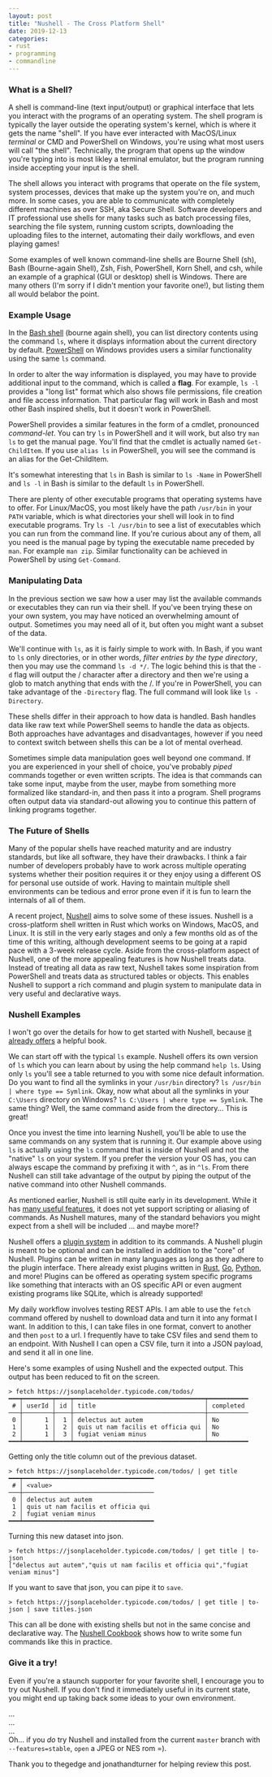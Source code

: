 ```yaml
---
layout: post
title: "Nushell - The Cross Platform Shell"
date: 2019-12-13
categories:
- rust
- programming
- commandline
---
```

### What is a Shell?

A shell is command-line (text input/output) or graphical interface that lets you interact with the programs of an operating system.
The shell program is typically the layer outside the operating system's kernel, which is where it gets the name "shell".
If you have ever interacted with MacOS/Linux *terminal* or CMD and PowerShell on Windows, you're using what most users will call "the shell".
Technically, the program that opens up the window you're typing into is most likley a terminal emulator,
but the program running inside accepting your input is the shell.

The shell allows you interact with programs that operate on the file system, 
system processes, devices that make up the system you're on, and much more.
In some cases, you are able to communicate with completely different machines as over SSH, aka Secure Shell.
Software developers and IT professional use shells for many tasks such as batch processing files, searching the file system, running custom scripts, downloading the uploading files to the internet, automating their daily workflows, and even playing games!

Some examples of well known command-line shells are Bourne Shell (sh), Bash (Bourne-again Shell), Zsh, Fish, PowerShell, Korn Shell, and csh,
while an example of a graphical (GUI or desktop) shell is Windows.
There are many others (I'm sorry if I didn't mention your favorite one!), but listing them all would belabor the point.

### Example Usage

In the [Bash shell](https://en.wikipedia.org/wiki/Bash_%28Unix_shell%29) (bourne again shell), 
you can list directory contents using the command `ls`,
where it displays information about the current directory by default.
[PowerShell](https://docs.microsoft.com/en-us/PowerShell/) on Windows provides users a similar functionality using the same `ls` command.

In order to alter the way information is displayed,
you may have to provide additional input to the command,
which is called a **flag**.
For example, `ls -l` provides a "long list" format which also shows file permissions, file creation and file access information.
That particular flag will work in Bash and most other Bash inspired shells, but it doesn't work in PowerShell.

PowerShell provides a similar features in the form of a cmdlet, pronounced _command-let_.
You can try `ls` in PowerShell and it will work, but also try `man ls` to get the manual page.
You'll find that the cmdlet is actually named `Get-ChildItem`.
If you use `alias ls` in PowerShell,
you will see the command is an alias for the Get-ChildItem.

It's somewhat interesting that `ls` in Bash is similar to `ls -Name` in PowerShell
and `ls -l` in Bash is similar to the default `ls` in PowerShell.

There are plenty of other executable programs that operating systems have to offer.
For Linux/MacOS,
you most likely have the path `/usr/bin` in your `PATH` variable,
which is what directories your shell will look in to find executable programs.
Try `ls -l /usr/bin` to see a list of executables which you can run from the command line.
If you're curious about any of them,
all you need is the manual page by typing the executable name preceded by `man`.
For example `man zip`.
Similar functionality can be achieved in PowerShell by using `Get-Command`.

### Manipulating Data

In the previous section we saw how a user may list the available commands or executables they can run via their shell.
If you've been trying these on your own system,
you may have noticed an overwhelming amount of output.
Sometimes you may need all of it,
but often you might want a subset of the data.

We'll continue with `ls`,
as it is fairly simple to work with.
In Bash, if you want to `ls` only directories,
or in other words, _filter entries by the type directory_,
then you may use the command `ls -d */`.
The logic behind this is that the `-d` flag will output the / character after a directory and then we're using a glob to match anything that ends with the /.
If you're in PowerShell, you can take advantage of the `-Directory` flag.
The full command will look like `ls -Directory`.

These shells differ in their approach to how data is handled.
Bash handles data like raw text while PowerShell seems to handle the data as objects.
Both approaches have advantages and disadvantages,
however if you need to context switch between shells this can be a lot of mental overhead.

Sometimes simple data manipulation goes well beyond one command.
If you are experienced in your shell of choice,
you've probably _piped_ commands together or even written scripts.
The idea is that commands can take some input, maybe from the user, maybe from something more formalized like standard-in,
and then pass it into a program.
Shell programs often output data via standard-out allowing you to continue this pattern of linking programs together.


### The Future of Shells
Many of the popular shells have reached maturity and are industry standards, but like all software, they have their drawbacks.
I think a fair number of developers probably have to work across multiple operating systems whether their position requires it or they enjoy using a different OS for personal use outside of work.
Having to maintain multiple shell environments can be tedious and error prone even if it is fun to learn the internals of all of them.

A recent project, [Nushell](https://www.nushell.sh/) aims to solve some of these issues.
Nushell is a cross-platform shell written in Rust which works on Windows, MacOS, and Linux.
It is still in the very early stages and only a few months old as of the time of this writing,
although development seems to be going at a rapid pace with a 3-week release cycle.
Aside from the cross-platform aspect of Nushell,
one of the more appealing features is how Nushell treats data.
Instead of treating all data as raw text,
Nushell takes some inspiration from PowerShell and treats data as structured tables or objects.
This enables Nushell to support a rich command and plugin system to manipulate data in very useful and declarative ways.

### Nushell Examples
I won't go over the details for how to get started with Nushell, 
because [it already offers](https://book.nushell.sh/) a helpful book.

We can start off with the typical `ls` example.
Nushell offers its own version of `ls` which you can learn about by using the help command `help ls`.
Using only `ls` you'll see a table returned to you with some nice default information.
Do you want to find all the symlinks in your `/usr/bin` directory?
`ls /usr/bin | where type == Symlink`.
Okay, now what about all the symlinks in your `C:\Users` directory on Windows?
`ls C:\Users | where type == Symlink`.
The same thing? Well, the same command aside from the directory... This is great!

Once you invest the time into learning Nushell,
you'll be able to use the same commands on any system that is running it.
Our example above using `ls` is actually using the `ls` command that is inside of Nushell and not the "native" `ls` on your system.
If you prefer the version your OS has, you can always escape the command by prefixing it with `^`, as in `^ls`.
From there Nushell can still take advantage of the output by piping the output of the native command into other Nushell commands.

As mentioned earlier, Nushell is still quite early in its development.
While it has [many useful features](https://www.nushell.sh/documentation.html), it does not yet support scripting or aliasing of commands.
As Nushell matures, many of the standard behaviors you might expect from a shell will be included ... and maybe more!?

Nushell offers a [plugin system](https://book.nushell.sh/en/plugins) in addition to its commands.
A Nushell plugin is meant to be optional and can be installed in addition to the "core" of Nushell.
Plugins can be written in many languages as long as they adhere to the plugin interface.
There already exist plugins written in [Rust](https://github.com/nushell/contributor-book/blob/master/en/plugins.md#creating-a-plugin-in-rust), [Go](https://vsoch.github.io/2019/nushell-plugin-golang/), [Python](https://github.com/nushell/contributor-book/blob/master/en/plugins.md#creating-a-plugin-in-python), and more!
Plugins can be offered as operating system specific programs like something that interacts with an OS specific API or even augment existing programs like SQLite, which is already supported!

My daily workflow involves testing REST APIs.
I am able to use the `fetch` command offered by nushell to download data and turn it into any format I want.
In addition to this, I can take files in one format, convert to another and then `post` to a url.
I frequently have to take CSV files and send them to an endpoint.
With Nushell I can open a CSV file,
turn it into a JSON payload,
and send it all in one line.

Here's some examples of using Nushell and the expected output.
This output has been reduced to fit on the screen.

```
> fetch https://jsonplaceholder.typicode.com/todos/
━━━┯━━━━━━━━┯━━━━┯━━━━━━━━━━━━━━━━━━━━━━━━━━━━━━━━━━━━┯━━━━━━━━━━━
 # │ userId │ id │ title                              │ completed
───┼────────┼────┼────────────────────────────────────┼───────────
 0 │      1 │  1 │ delectus aut autem                 │ No
 1 │      1 │  2 │ quis ut nam facilis et officia qui │ No
 2 │      1 │  3 │ fugiat veniam minus                │ No
━━━┷━━━━━━━━┷━━━━┷━━━━━━━━━━━━━━━━━━━━━━━━━━━━━━━━━━━━┷━━━━━━━━━━━
```


Getting only the title column out of the previous dataset.


```
> fetch https://jsonplaceholder.typicode.com/todos/ | get title
━━━┯━━━━━━━━━━━━━━━━━━━━━━━━━━━━━━━━━━━━
 # │ <value>
───┼────────────────────────────────────
 0 │ delectus aut autem
 1 │ quis ut nam facilis et officia qui
 2 │ fugiat veniam minus
━━━┷━━━━━━━━━━━━━━━━━━━━━━━━━━━━━━━━━━━━
```

Turning this new dataset into json.

```
> fetch https://jsonplaceholder.typicode.com/todos/ | get title | to-json
["delectus aut autem","quis ut nam facilis et officia qui","fugiat veniam minus"]
```

If you want to save that json, you can pipe it to `save`.

```
> fetch https://jsonplaceholder.typicode.com/todos/ | get title | to-json | save titles.json
```

This can all be done with existing shells but not in the same concise and declarative way.
The [Nushell Cookbook](https://github.com/nushell/cookbook#http) shows how to write some fun commands like this in practice.

### Give it a try!
Even if you're a staunch supporter for your favorite shell,
I encourage you to try out Nushell.
If you don't find it immediately useful in its current state,
you might end up taking back some ideas to your own environment.


...  
...  
...  
Oh... if you _do_ try Nushell and installed from the current `master` branch with `--features=stable`, `open` a JPEG or NES rom =).

Thank you to thegedge and jonathandturner for helping review this post.

